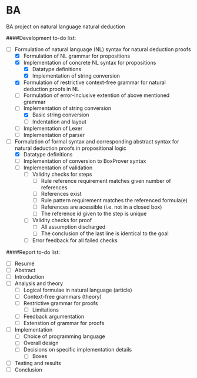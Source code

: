 # BA
BA project on natural language natural deduction

####Development to-do list:
- [ ] Formulation of natural language (NL) syntax for natural deduction proofs
    - [x] Formulation of NL grammar for propositions
    - [x] Implementation of concrete NL syntax for propositions
        - [x] Datatype definitions
        - [x] Implementation of string conversion
    - [x] Formulation of restrictive context-free grammar for natural deduction proofs in NL
    - [ ] Formulation of error-inclusive extention of above mentioned grammar
    - [ ] Implementation of string conversion
        - [x] Basic string conversion
        - [ ] Indentation and layout
    - [ ] Implementation of Lexer
    - [ ] Implementation of parser
- [ ] Formulation of formal syntax and corresponding abstract syntax for natural deduction proofs in propositional logic
    - [x] Datatype definitions 
    - [ ] Implementation of conversion to BoxProver syntax
    - [ ] Implementation of validation
        - [ ] Validity checks for steps
            - [ ] Rule reference requirement matches given number of references
            - [ ] References exist
            - [ ] Rule pattern requirement matches the referenced formula(e)
            - [ ] References are acessible (i.e. not in a closed box)
            - [ ] The reference id given to the step is unique
        - [ ] Validity checks for proof
            - [ ] All assumption discharged
            - [ ] The conclusion of the last line is identical to the goal
        - [ ] Error feedback for all failed checks

####Report to-do list:
- [ ] Resumé
- [ ] Abstract
- [ ] Introduction
- [ ] Analysis and theory
    - [ ] Logical formulae in natural language (article)
    - [ ] Context-free grammars (theory)
    - [ ] Restrictive grammar for proofs
        - [ ] Limitations
    - [ ] Feedback argumentation
    - [ ] Extenstion of grammar for proofs
- [ ] Implementation
    - [ ] Choice of programming language
    - [ ] Overall design
    - [ ] Decisions on specific implementation details
        - [ ] Boxes
- [ ] Testing and results
- [ ] Conclusion
